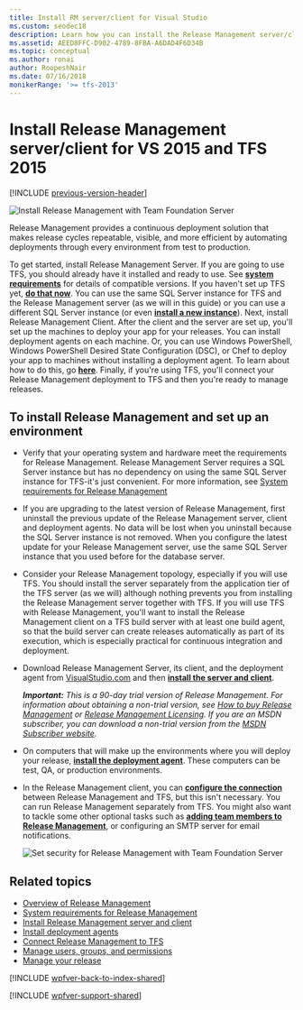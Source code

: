 ```yaml
---
title: Install RM server/client for Visual Studio
ms.custom: seodec18
description: Learn how you can install the Release Management server/client for Visual Studio 2015 and Team Foundation Server (TFS) 2015 
ms.assetid: AEED8FFC-D902-4789-8FBA-A6DAD4F6D34B
ms.topic: conceptual
ms.author: ronai
author: RoopeshNair
ms.date: 07/16/2018
monikerRange: '>= tfs-2013'
---
```


# Install Release Management server/client for VS 2015 and TFS 2015

[!INCLUDE [previous-version-header](../includes/previous-version-header.md)]

![Install Release Management with Team Foundation Server](media/install-rm-01.png)

Release Management provides a continuous deployment solution that makes release
cycles repeatable, visible, and more efficient by automating deployments
through every environment from test to production.

To get started, install Release Management Server. If you are going to use TFS,
you should already have it installed and ready to use. See
**[system requirements](install-release-management/system-requirements.md)**
for details of compatible versions. If you haven't set up TFS yet,
**[do that now](../../../../organizations/accounts/organization-management.md)**.
You can use the same SQL Server instance for TFS and the
Release Management server (as we will in this guide) or you can use a
different SQL Server instance (or even
**[install a new instance](/azure/devops/server/install/sql-server/install-sql-server)**).
Next, install Release Management Client. After the client and the server are set up,
you'll set up the machines to deploy your app for your releases. You can
install deployment agents on each machine. Or, you can use Windows PowerShell,
Windows PowerShell Desired State Configuration (DSC), or Chef to deploy your
app to machines without installing a deployment agent. To learn about how to
do this, go **[here](release-without-agents.md)**. Finally, if you're using
TFS, you'll connect your Release Management deployment to TFS and then you're
ready to manage releases.

## To install Release Management and set up an environment

* Verify that your operating system and hardware meet the requirements for
  Release Management. Release Management Server requires a SQL Server
  instance but has no dependency on using the same SQL Server instance for
  TFS-it's just convenient. For more information, see
  [System requirements for Release Management](install-release-management/system-requirements.md)

* If you are upgrading to the latest version of Release Management, first
  uninstall the previous update of the Release Management server, client and
  deployment agents. No data will be lost when you uninstall because the SQL
  Server instance is not removed. When you configure the latest update for your Release
  Management server, use the same SQL Server instance that you used before for
  the database server.

* Consider your Release Management topology, especially if you will use TFS.
  You should install the server separately from
  the application tier of the TFS server (as we will) although nothing prevents
  you from installing the Release Management server together with TFS. If you
  will use TFS with Release Management, you'll want to install the Release
  Management client on a TFS build server with at least one build agent, so that
  the build server can create releases automatically as part of its execution,
  which is especially practical for continuous integration and deployment.

* Download Release Management Server, its client, and the deployment agent from
  [VisualStudio.com](https://visualstudio.microsoft.com/downloads/download-visual-studio-vs)
  and then
  **[install the server and client](install-release-management/install-server-and-client.md)**.

  **_Important:_** _This is a 90-day trial version of Release Management. For information about obtaining
  a non-trial version, see
  [How to buy Release Management](https://visualstudio.microsoft.com/products/how-to-buy-release-management-vs)
  or
  [Release Management Licensing](https://visualstudio.microsoft.com/release-mgmt-licensing-vs).
  If you are an MSDN subscriber, you can download a non-trial version from the
  [MSDN Subscriber website](https://msdn.microsoft.com/subscriptions/downloads/)._

* On computers that will make up the environments where you will deploy
  your release,
  **[install the deployment agent](install-release-management/install-deployment-agent.md)**.
  These computers can be test, QA, or production environments.

* In the Release Management client, you can
  **[configure the connection](install-release-management/connect-to-tfs.md)**
  between Release Management and TFS, but this isn't necessary. You can run
  Release Management separately from TFS. You might also want to tackle some
  other optional tasks such as
  **[adding team members to Release Management](add-users-and-groups.md)**,
  or configuring an SMTP server for email notifications.

  ![Set security for Release Management with Team Foundation Server](media/install-rm-04.png)

## Related topics

* [Overview of Release Management](release-management-overview.md)
* [System requirements for Release Management](install-release-management/system-requirements.md)
* [Install Release Management server and client](install-release-management/install-server-and-client.md)
* [Install deployment agents](install-release-management/install-deployment-agent.md)
* [Connect Release Management to TFS](install-release-management/connect-to-tfs.md)
* [Manage users, groups, and permissions](add-users-and-groups.md)
* [Manage your release](manage-your-release.md)

[!INCLUDE [wpfver-back-to-index-shared](../includes/wpfver-back-to-index-shared.md)]

[!INCLUDE [wpfver-support-shared](../includes/wpfver-support-shared.md)]
